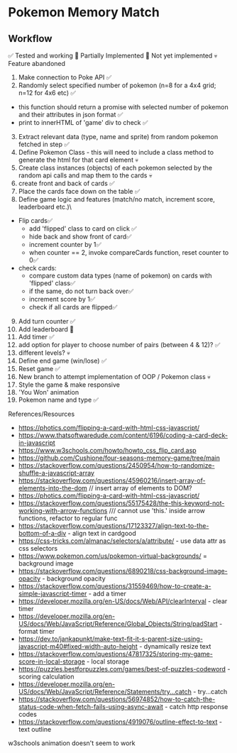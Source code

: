 # Pokemon Memory Match

## Workflow

✅ Tested and working
🔸 Partially Implemented
🛑 Not yet implemented
💀 Feature abandoned

1. Make connection to Poke API ✅
2. Randomly select specified number of pokemon (n=8 for a 4x4 grid; n=12 for 4x6 etc) ✅

-   this function should return a promise with selected number of pokemon and their attributes in json format ✅
-   print to innerHTML of 'game' div to check ✅

3. Extract relevant data (type, name and sprite) from random pokemon fetched in step ✅
4. Define Pokemon Class - this will need to include a class method to generate the html for that card element 💀
5. Create class instances (objects) of each pokemon selected by the random api calls and map them to the cards 💀
6. create front and back of cards ✅
7. Place the cards face down on the table ✅
8. Define game logic and features (match/no match, increment score, leaderboard etc.)\

-   Flip cards✅
    -   add 'flipped' class to card on click ✅
    -   hide back and show front of card✅
    -   increment counter by 1✅
    -   when counter == 2, invoke compareCards function, reset counter to 0✅
-   check cards:
    -   compare custom data types (name of pokemon) on cards with 'flipped' class✅
    -   if the same, do not turn back over✅
    -   increment score by 1✅
    -   check if all cards are flipped✅

9.  Add turn counter ✅
10. Add leaderboard 🔸
11. Add timer ✅
12. add option for player to choose number of pairs (between 4 & 12)? ✅
13. different levels? 💀
14. Define end game (win/lose) ✅
15. Reset game ✅
16. New branch to attempt implementation of OOP / Pokemon class 💀
17. Style the game & make responsive
18. 'You Won' animation
19. Pokemon name and type ✅

References/Resources

-   https://photics.com/flipping-a-card-with-html-css-javascript/
-   https://www.thatsoftwaredude.com/content/6196/coding-a-card-deck-in-javascript
-   https://www.w3schools.com/howto/howto_css_flip_card.asp
-   https://github.com/Cushione/four-seasons-memory-game/tree/main
-   https://stackoverflow.com/questions/2450954/how-to-randomize-shuffle-a-javascript-array
-   https://stackoverflow.com/questions/45960216/insert-array-of-elements-into-the-dom // insert array of elements to DOM?
-   https://photics.com/flipping-a-card-with-html-css-javascript/
-   https://stackoverflow.com/questions/55175428/the-this-keyword-not-working-with-arrow-functions /// cannot use 'this.' inside arrow functions, refactor to regular func
-   https://stackoverflow.com/questions/17123327/align-text-to-the-bottom-of-a-div - align text in cardgood
-   https://css-tricks.com/almanac/selectors/a/attribute/ - use data attr as css selectors
-   https://www.pokemon.com/us/pokemon-virtual-backgrounds/ = background image
-   https://stackoverflow.com/questions/6890218/css-background-image-opacity - background opacity
-   https://stackoverflow.com/questions/31559469/how-to-create-a-simple-javascript-timer - add a timer
-   https://developer.mozilla.org/en-US/docs/Web/API/clearInterval - clear timer
-   https://developer.mozilla.org/en-US/docs/Web/JavaScript/Reference/Global_Objects/String/padStart - format timer
-   https://dev.to/jankapunkt/make-text-fit-it-s-parent-size-using-javascript-m40#fixed-width-auto-height - dynamically resize text
-   https://stackoverflow.com/questions/47817325/storing-my-game-score-in-local-storage - local storage
-   https://puzzles.bestforpuzzles.com/games/best-of-puzzles-codeword - scoring calculation
-   https://developer.mozilla.org/en-US/docs/Web/JavaScript/Reference/Statements/try...catch - try...catch
-   https://stackoverflow.com/questions/56974852/how-to-catch-the-status-code-when-fetch-fails-using-async-await - catch http response codes
- https://stackoverflow.com/questions/4919076/outline-effect-to-text - text outline

w3schools animation doesn't seem to work
